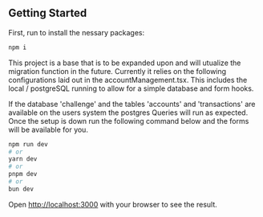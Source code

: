 ## Getting Started

First, run to install the nessary packages:
```bash
npm i 
```

This project is a base that is to be expanded upon and will utualize the migration function in the future. 
Currently it relies on the following configurations laid out in the accountManagement.tsx. 
This includes the local / postgreSQL running to allow for a simple database and form hooks. 

If the database 'challenge' and the tables 'accounts' and 'transactions' are available on the users system the postgres Queries will run as expected. Once the setup is down run the following command below and the forms will be available for you.

```bash
npm run dev
# or
yarn dev
# or
pnpm dev
# or
bun dev
```

Open [http://localhost:3000](http://localhost:3000) with your browser to see the result.
